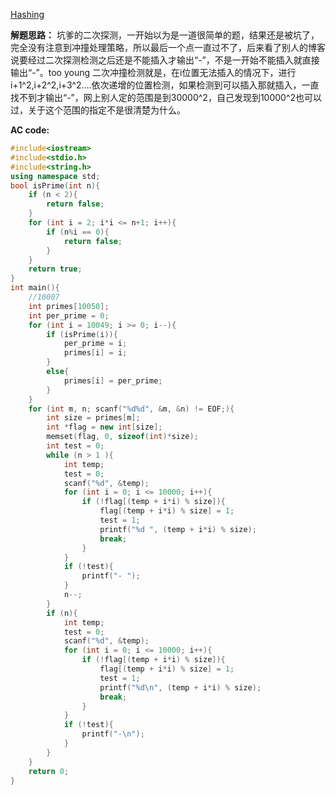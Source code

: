 [Hashing](https://www.patest.cn/contests/pat-a-practise/1052)


**解题思路：**
坑爹的二次探测，一开始以为是一道很简单的题，结果还是被坑了，完全没有注意到冲撞处理策略，所以最后一个点一直过不了，后来看了别人的博客说要经过二次探测检测之后还是不能插入才输出“-”，不是一开始不能插入就直接输出“-”。too young 
二次冲撞检测就是，在i位置无法插入的情况下，进行i+1^2,i+2^2,i+3^2….依次递增的位置检测，如果检测到可以插入那就插入，一直找不到才输出“-”，网上别人定的范围是到30000^2，自己发现到10000^2也可以过，关于这个范围的指定不是很清楚为什么。

**AC code:**

``` c++
#include<iostream>
#include<stdio.h>
#include<string.h>
using namespace std;
bool isPrime(int n){
    if (n < 2){
        return false;
    }
    for (int i = 2; i*i <= n+1; i++){
        if (n%i == 0){
            return false;
        }
    }
    return true;
}
int main(){
    //10007
    int primes[10050];
    int per_prime = 0;
    for (int i = 10049; i >= 0; i--){
        if (isPrime(i)){
            per_prime = i;
            primes[i] = i;
        }
        else{
            primes[i] = per_prime;
        }
    }
    for (int m, n; scanf("%d%d", &m, &n) != EOF;){
        int size = primes[m];
        int *flag = new int[size];
        memset(flag, 0, sizeof(int)*size);
        int test = 0;
        while (n > 1 ){
            int temp; 
            test = 0;
            scanf("%d", &temp);
            for (int i = 0; i <= 10000; i++){
                if (!flag[(temp + i*i) % size]){
                    flag[(temp + i*i) % size] = 1;
                    test = 1;
                    printf("%d ", (temp + i*i) % size);
                    break;
                }
            }
            if (!test){
                printf("- ");
            }
            n--;
        }
        if (n){
            int temp;
            test = 0;
            scanf("%d", &temp);
            for (int i = 0; i <= 10000; i++){
                if (!flag[(temp + i*i) % size]){
                    flag[(temp + i*i) % size] = 1;
                    test = 1;
                    printf("%d\n", (temp + i*i) % size);
                    break;
                }
            }
            if (!test){
                printf("-\n");
            }
        }
    }
    return 0;
}
```